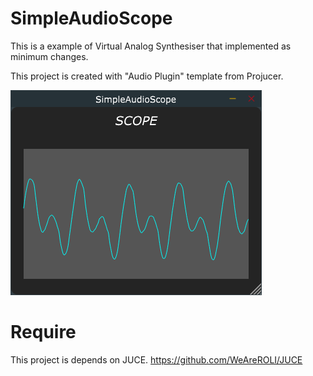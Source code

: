 # SimpleAudioScope

This is a example of Virtual Analog Synthesiser that implemented as minimum changes.

This project is created with "Audio Plugin" template from Projucer.

![img](./img/SimpleAudioScope.png)



# Require 

This project is depends on JUCE.
https://github.com/WeAreROLI/JUCE

